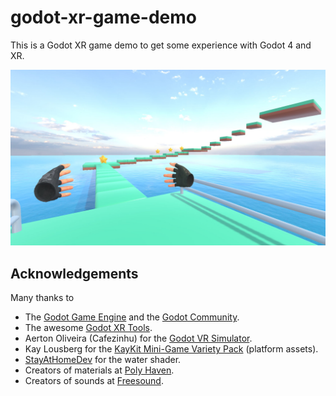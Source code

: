 # godot-xr-game-demo

This is a Godot XR game demo to get some experience with Godot 4 and XR.

![godot-xr-game-demo.jpg](godot-xr-game-demo.jpg)

## Acknowledgements

Many thanks to

* The [Godot Game Engine](https://godotengine.org/) and the [Godot Community](https://godotengine.org/community/).
* The awesome [Godot XR Tools](https://github.com/GodotVR/godot-xr-tools).
* Aerton Oliveira (Cafezinhu) for the [Godot VR Simulator](https://github.com/Cafezinhu/godot-vr-simulator).
* Kay Lousberg for the [KayKit Mini-Game Variety Pack](https://kaylousberg.itch.io/kay-kit-mini-game-variety-pack) (platform assets).
* [StayAtHomeDev](https://stayathomedev.com/) for the water shader.
* Creators of materials at [Poly Haven](https://polyhaven.com).
* Creators of sounds at [Freesound](https://freesound.org/).


